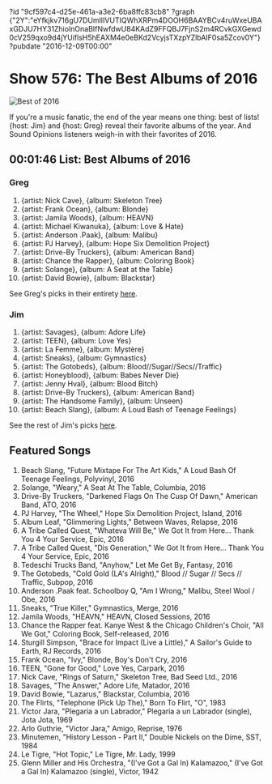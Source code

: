 ?id "9cf597c4-d25e-461a-a3e2-6ba8ffc83cb8"
?graph {"2Y":"eYfkjkv716gU7DUmlIIVUTIQWhXRPm4DOOH6BAAYBCv4ruWxeUBAxGDJU7HY31ZhiolnOnaBIfNwfdwU84KAdZ9FFQBJ7FjnS2m4RCvkGXGewd0cV259qxo9d4jYUiflsH5hEAXM4e0eBKd2VcyjsTXzpYZlbAIF0sa5Zcov0Y"}
?pubdate "2016-12-09T00:00"

# Show 576: The Best Albums of 2016

![Best of 2016](https://static.soundopinions.org/images/2016/bestof2016_web.png)

If you're a music fanatic, the end of the year means one thing: best of lists! {host: Jim} and {host: Greg} reveal their favorite albums of the year. And Sound Opinions listeners weigh-in with their favorites of 2016.


## 00:01:46 List: Best Albums of 2016
### Greg
1. {artist: Nick Cave}, {album: Skeleton Tree}
2. {artist: Frank Ocean}, {album: Blonde}
3. {artist: Jamila Woods}, {album: HEAVN}
4. {artist: Michael Kiwanuka}, {album: Love & Hate}
5. {artist: Anderson .Paak}, {album: Malibu}
6. {artist: PJ Harvey}, {album: Hope Six Demolition Project}
7. {artist: Drive-By Truckers}, {album: American Band}
8. {artist: Chance the Rapper}, {album: Coloring Book}
9. {artist: Solange}, {album: A Seat at the Table}
10. {artist: David Bowie}, {album: Blackstar}

See Greg's picks in their entirety [here](http://www.chicagotribune.com/entertainment/music/kot/sc-ent-1130-best-rock-2016-20161129-column.html).


### Jim
1. {artist: Savages}, {album: Adore Life}
2. {artist: TEEN}, {album: Love Yes}
3. {artist: La Femme}, {album: Mystère}
4. {artist: Sneaks}, {album: Gymnastics}
5. {artist: The Gotobeds}, {album: Blood//Sugar//Secs//Traffic}
6. {artist: Honeyblood}, {album: Babes Never Die}
7. {artist: Jenny Hval}, {album: Blood Bitch}
8. {artist: Drive-By Truckers}, {album: American Band}
9. {artist: The Handsome Family}, {album: Unseen}
10. {artist: Beach Slang}, {album: A Loud Bash of Teenage Feelings}

See the rest of Jim's picks [here](https://www.wbez.org/shows/jim-derogatis/the-best-albums-of-2016-savages-teen-la-femme-sneaks-gotobeds-and-the-next-35/3fc76136-f08e-48b7-834a-f500612ab4b3). 



## Featured Songs

1. Beach Slang, "Future Mixtape For The Art Kids," A Loud Bash Of Teenage Feelings, Polyvinyl, 2016
1. Solange, "Weary," A Seat At The Table, Columbia, 2016
1. Drive-By Truckers, "Darkened Flags On The Cusp Of Dawn," American Band, ATO, 2016
1. PJ Harvey, "The Wheel," Hope Six Demolition Project, Island, 2016
1. Album Leaf, "Glimmering Lights," Between Waves, Relapse, 2016
1. A Tribe Called Quest, "Whateva Will Be," We Got It from Here... Thank You 4 Your Service, Epic, 2016
1. A Tribe Called Quest, "Dis Generation," We Got It from Here... Thank You 4 Your Service, Epic, 2016
1. Tedeschi Trucks Band, "Anyhow," Let Me Get By, Fantasy, 2016
1. The Gotobeds, "Cold Gold (LA's Alright)," Blood // Sugar // Secs // Traffic, Subpop, 2016
1. Anderson .Paak feat. Schoolboy Q, "Am I Wrong," Malibu, Steel Wool / Obe, 2016
1. Sneaks, "True Killer," Gymnastics, Merge, 2016
1. Jamila Woods, "HEAVN," HEAVN, Closed Sessions, 2016
1. Chance the Rapper feat. Kanye West & the Chicago Children's Choir, "All We Got," Coloring Book, Self-released, 2016
1. Sturgill Simpson, "Brace for Impact (Live a Little)," A Sailor's Guide to Earth, RJ Records, 2016
1. Frank Ocean, "Ivy," Blonde, Boy's Don't Cry, 2016
1. TEEN, "Gone for Good," Love Yes, Carpark, 2016
1. Nick Cave, "Rings of Saturn," Skeleton Tree, Bad Seed Ltd., 2016
1. Savages, "The Answer," Adore Life, Matador, 2016
1. David Bowie, "Lazarus," Blackstar, Columbia, 2016
1. The Flirts, "Telephone (Pick Up The)," Born To Flirt, "O", 1983
1. Victor Jara, "Plegaria a un Labrador," Plegaria a un Labrador (single), Jota Jota, 1969
1. Arlo Guthrie, "Victor Jara," Amigo, Reprise, 1976
1. Minutemen, "History Lesson - Part II," Double Nickels on the Dime, SST, 1984
1. Le Tigre, "Hot Topic," Le Tigre, Mr. Lady, 1999
1. Glenn Miller and His Orchestra, "(I've Got a Gal In) Kalamazoo," (I've Got a Gal In) Kalamazoo (single), Victor, 1942


